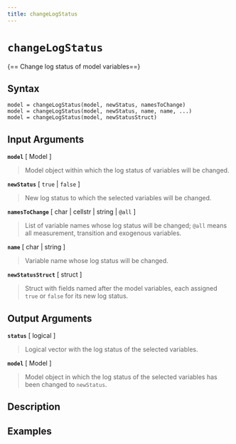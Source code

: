 ```yaml
---
title: changeLogStatus
---
```


# `changeLogStatus`


{==  Change log status of model variables==}

## Syntax 

    model = changeLogStatus(model, newStatus, namesToChange)
    model = changeLogStatus(model, newStatus, name, name, ...)
    model = changeLogStatus(model, newStatusStruct)


## Input Arguments

**`model`**  [ Model ]  
>
> Model object within which the log status of variables will be changed.
>

**`newStatus`** [ `true` | `false` ]  
>
> New log status to which the selected variables will be changed.
>

**`namesToChange`** [ char | cellstr | string | `@all` ] 
> 
> List of variable names whose log status will be changed; `@all` means all
> measurement, transition and exogenous variables.
>

**`name`** [ char | string ]  
> 
> Variable name whose log status will be changed.
>

**`newStatusStruct`** [ struct ] 
>
>Struct with fields named after the model variables, each assigned `true`
>or `false` for its new log status.
>

## Output Arguments

**`status`** [ logical ]  
>
> Logical vector with the log status of the selected variables.
>

**`model`** [ Model ]  
>
> Model object in which the log status of the selected variables has been
> changed to `newStatus`.
>

## Description 


## Examples

